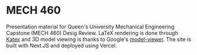 # MECH 460

Presentation material for Queen's University Mechanical Engineering Capstone (MECH 460) Desig Review. LaTeX rendering is done through [Katex](https://katex.org) and 3D model viewing is thanks to Google's [model-viewer](https://modelviewer.dev). The site is built with Next.JS and deployed using Vercel.
